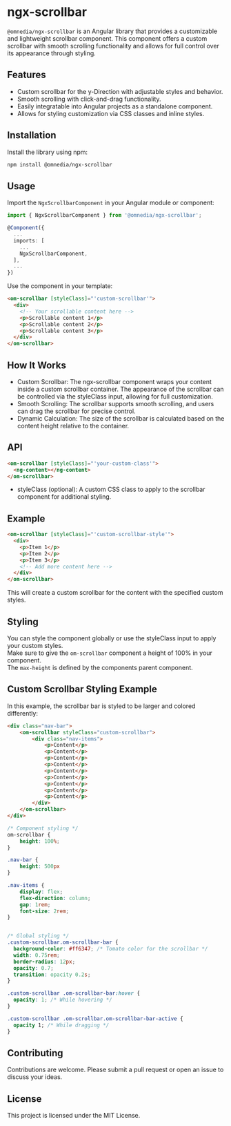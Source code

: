 # ngx-scrollbar

`@omnedia/ngx-scrollbar` is an Angular library that provides a customizable and lightweight scrollbar component. This component offers a custom scrollbar with smooth scrolling functionality and allows for full control over its appearance through styling.

## Features

- Custom scrollbar for the y-Direction with adjustable styles and behavior.
- Smooth scrolling with click-and-drag functionality.
- Easily integratable into Angular projects as a standalone component.
- Allows for styling customization via CSS classes and inline styles.

## Installation

Install the library using npm:

```bash
npm install @omnedia/ngx-scrollbar
```

## Usage

Import the `NgxScrollbarComponent` in your Angular module or component:

```typescript
import { NgxScrollbarComponent } from '@omnedia/ngx-scrollbar';

@Component({
  ...
  imports: [
    ...
    NgxScrollbarComponent,
  ],
  ...
})
```

Use the component in your template:

```html
<om-scrollbar [styleClass]="'custom-scrollbar'">
  <div>
    <!-- Your scrollable content here -->
    <p>Scrollable content 1</p>
    <p>Scrollable content 2</p>
    <p>Scrollable content 3</p>
  </div>
</om-scrollbar>
```

## How It Works

- Custom Scrollbar: The ngx-scrollbar component wraps your content inside a custom scrollbar container. The appearance of the scrollbar can be controlled via the styleClass input, allowing for full customization.
- Smooth Scrolling: The scrollbar supports smooth scrolling, and users can drag the scrollbar for precise control.
- Dynamic Calculation: The size of the scrollbar is calculated based on the content height relative to the container.

## API

```html
<om-scrollbar [styleClass]="'your-custom-class'">
  <ng-content></ng-content>
</om-scrollbar>
```

- styleClass (optional): A custom CSS class to apply to the scrollbar component for additional styling.

## Example

```html
<om-scrollbar [styleClass]="'custom-scrollbar-style'">
  <div>
    <p>Item 1</p>
    <p>Item 2</p>
    <p>Item 3</p>
    <!-- Add more content here -->
  </div>
</om-scrollbar>
```

This will create a custom scrollbar for the content with the specified custom styles.

## Styling

You can style the component globally or use the styleClass input to apply your custom styles. <br>
Make sure to give the `om-scrollbar` component a height of 100% in your component. <br>
The `max-height` is defined by the components parent component.

## Custom Scrollbar Styling Example

In this example, the scrollbar bar is styled to be larger and colored differently:

```html
<div class="nav-bar">
    <om-scrollbar styleClass="custom-scrollbar">
        <div class="nav-items">
            <p>Content</p>
            <p>Content</p>
            <p>Content</p>
            <p>Content</p>
            <p>Content</p>
            <p>Content</p>
            <p>Content</p>
            <p>Content</p>
            <p>Content</p>
        </div>
    </om-scrollbar>
</div>
```

```css
/* Component styling */
om-scrollbar {
    height: 100%;
}

.nav-bar {
    height: 500px
}

.nav-items {
    display: flex;
    flex-direction: column;
    gap: 1rem;
    font-size: 2rem;
}


/* Global styling */
.custom-scrollbar.om-scrollbar-bar {
  background-color: #ff6347; /* Tomato color for the scrollbar */
  width: 0.75rem;
  border-radius: 12px;
  opacity: 0.7;
  transition: opacity 0.2s;
}

.custom-scrollbar .om-scrollbar-bar:hover {
  opacity: 1; /* While hovering */
}

.custom-scrollbar .om-scrollbar.om-scrollbar-bar-active {
  opacity 1; /* While dragging */
}
```

## Contributing

Contributions are welcome. Please submit a pull request or open an issue to discuss your ideas.

## License

This project is licensed under the MIT License.